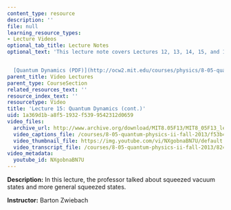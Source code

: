 ```yaml
---
content_type: resource
description: ''
file: null
learning_resource_types:
- Lecture Videos
optional_tab_title: Lecture Notes
optional_text: 'This lecture note covers Lectures 12, 13, 14, 15, and 16.


  [Quantum Dynamics (PDF)](http://ocw2.mit.edu/courses/physics/8-05-quantum-physics-ii-fall-2013/lecture-notes/MIT8_05F13_Chap_06.pdf)'
parent_title: Video Lectures
parent_type: CourseSection
related_resources_text: ''
resource_index_text: ''
resourcetype: Video
title: 'Lecture 15: Quantum Dynamics (cont.)'
uid: 1a369d1b-a8f5-1932-f539-9542312d0659
video_files:
  archive_url: http://www.archive.org/download/MIT8.05F13/MIT8_05F13_lec15_300k.mp4
  video_captions_file: /courses/8-05-quantum-physics-ii-fall-2013/f53b4d26cf605abb8882e089db620934_NXgobnaBN7U.vtt
  video_thumbnail_file: https://img.youtube.com/vi/NXgobnaBN7U/default.jpg
  video_transcript_file: /courses/8-05-quantum-physics-ii-fall-2013/824cd0a4286a97edf2ae67cad87341c6_NXgobnaBN7U.pdf
video_metadata:
  youtube_id: NXgobnaBN7U
---
```


**Description:** In this lecture, the professor talked about squeezed vacuum states and more general squeezed states.

**Instructor:** Barton Zwiebach